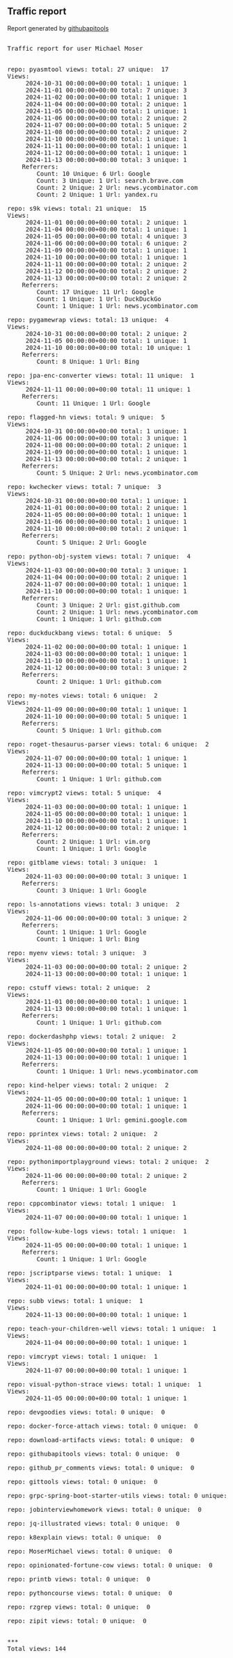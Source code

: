 <h2> Traffic report </h2>

Report generated by <a href="https://github.com/MoserMichael/githubapitools">githubapitools</a>

<pre>

Traffic report for user Michael Moser


repo: pyasmtool views: total: 27 unique:  17
Views:
	 2024-10-31 00:00:00+00:00 total: 1 unique: 1
	 2024-11-01 00:00:00+00:00 total: 7 unique: 3
	 2024-11-02 00:00:00+00:00 total: 1 unique: 1
	 2024-11-04 00:00:00+00:00 total: 2 unique: 1
	 2024-11-05 00:00:00+00:00 total: 1 unique: 1
	 2024-11-06 00:00:00+00:00 total: 2 unique: 2
	 2024-11-07 00:00:00+00:00 total: 5 unique: 2
	 2024-11-08 00:00:00+00:00 total: 2 unique: 2
	 2024-11-10 00:00:00+00:00 total: 1 unique: 1
	 2024-11-11 00:00:00+00:00 total: 1 unique: 1
	 2024-11-12 00:00:00+00:00 total: 1 unique: 1
	 2024-11-13 00:00:00+00:00 total: 3 unique: 1
	Referrers:
		Count: 10 Unique: 6 Url: Google
		Count: 3 Unique: 1 Url: search.brave.com
		Count: 2 Unique: 2 Url: news.ycombinator.com
		Count: 2 Unique: 1 Url: yandex.ru

repo: s9k views: total: 21 unique:  15
Views:
	 2024-11-01 00:00:00+00:00 total: 2 unique: 1
	 2024-11-04 00:00:00+00:00 total: 1 unique: 1
	 2024-11-05 00:00:00+00:00 total: 4 unique: 3
	 2024-11-06 00:00:00+00:00 total: 6 unique: 2
	 2024-11-09 00:00:00+00:00 total: 1 unique: 1
	 2024-11-10 00:00:00+00:00 total: 1 unique: 1
	 2024-11-11 00:00:00+00:00 total: 2 unique: 2
	 2024-11-12 00:00:00+00:00 total: 2 unique: 2
	 2024-11-13 00:00:00+00:00 total: 2 unique: 2
	Referrers:
		Count: 17 Unique: 11 Url: Google
		Count: 1 Unique: 1 Url: DuckDuckGo
		Count: 1 Unique: 1 Url: news.ycombinator.com

repo: pygamewrap views: total: 13 unique:  4
Views:
	 2024-10-31 00:00:00+00:00 total: 2 unique: 2
	 2024-11-05 00:00:00+00:00 total: 1 unique: 1
	 2024-11-10 00:00:00+00:00 total: 10 unique: 1
	Referrers:
		Count: 8 Unique: 1 Url: Bing

repo: jpa-enc-converter views: total: 11 unique:  1
Views:
	 2024-11-11 00:00:00+00:00 total: 11 unique: 1
	Referrers:
		Count: 11 Unique: 1 Url: Google

repo: flagged-hn views: total: 9 unique:  5
Views:
	 2024-10-31 00:00:00+00:00 total: 1 unique: 1
	 2024-11-06 00:00:00+00:00 total: 3 unique: 1
	 2024-11-08 00:00:00+00:00 total: 2 unique: 1
	 2024-11-09 00:00:00+00:00 total: 1 unique: 1
	 2024-11-13 00:00:00+00:00 total: 2 unique: 1
	Referrers:
		Count: 5 Unique: 2 Url: news.ycombinator.com

repo: kwchecker views: total: 7 unique:  3
Views:
	 2024-10-31 00:00:00+00:00 total: 1 unique: 1
	 2024-11-01 00:00:00+00:00 total: 2 unique: 1
	 2024-11-05 00:00:00+00:00 total: 1 unique: 1
	 2024-11-06 00:00:00+00:00 total: 1 unique: 1
	 2024-11-10 00:00:00+00:00 total: 2 unique: 1
	Referrers:
		Count: 5 Unique: 2 Url: Google

repo: python-obj-system views: total: 7 unique:  4
Views:
	 2024-11-03 00:00:00+00:00 total: 3 unique: 1
	 2024-11-04 00:00:00+00:00 total: 2 unique: 1
	 2024-11-07 00:00:00+00:00 total: 1 unique: 1
	 2024-11-10 00:00:00+00:00 total: 1 unique: 1
	Referrers:
		Count: 3 Unique: 2 Url: gist.github.com
		Count: 2 Unique: 1 Url: news.ycombinator.com
		Count: 1 Unique: 1 Url: github.com

repo: duckduckbang views: total: 6 unique:  5
Views:
	 2024-11-02 00:00:00+00:00 total: 1 unique: 1
	 2024-11-03 00:00:00+00:00 total: 1 unique: 1
	 2024-11-10 00:00:00+00:00 total: 1 unique: 1
	 2024-11-12 00:00:00+00:00 total: 3 unique: 2
	Referrers:
		Count: 2 Unique: 1 Url: github.com

repo: my-notes views: total: 6 unique:  2
Views:
	 2024-11-09 00:00:00+00:00 total: 1 unique: 1
	 2024-11-10 00:00:00+00:00 total: 5 unique: 1
	Referrers:
		Count: 5 Unique: 1 Url: github.com

repo: roget-thesaurus-parser views: total: 6 unique:  2
Views:
	 2024-11-07 00:00:00+00:00 total: 1 unique: 1
	 2024-11-13 00:00:00+00:00 total: 5 unique: 1
	Referrers:
		Count: 1 Unique: 1 Url: github.com

repo: vimcrypt2 views: total: 5 unique:  4
Views:
	 2024-11-03 00:00:00+00:00 total: 1 unique: 1
	 2024-11-05 00:00:00+00:00 total: 1 unique: 1
	 2024-11-10 00:00:00+00:00 total: 1 unique: 1
	 2024-11-12 00:00:00+00:00 total: 2 unique: 1
	Referrers:
		Count: 2 Unique: 1 Url: vim.org
		Count: 1 Unique: 1 Url: Google

repo: gitblame views: total: 3 unique:  1
Views:
	 2024-11-03 00:00:00+00:00 total: 3 unique: 1
	Referrers:
		Count: 3 Unique: 1 Url: Google

repo: ls-annotations views: total: 3 unique:  2
Views:
	 2024-11-06 00:00:00+00:00 total: 3 unique: 2
	Referrers:
		Count: 1 Unique: 1 Url: Google
		Count: 1 Unique: 1 Url: Bing

repo: myenv views: total: 3 unique:  3
Views:
	 2024-11-03 00:00:00+00:00 total: 2 unique: 2
	 2024-11-13 00:00:00+00:00 total: 1 unique: 1

repo: cstuff views: total: 2 unique:  2
Views:
	 2024-11-01 00:00:00+00:00 total: 1 unique: 1
	 2024-11-13 00:00:00+00:00 total: 1 unique: 1
	Referrers:
		Count: 1 Unique: 1 Url: github.com

repo: dockerdashphp views: total: 2 unique:  2
Views:
	 2024-11-05 00:00:00+00:00 total: 1 unique: 1
	 2024-11-13 00:00:00+00:00 total: 1 unique: 1
	Referrers:
		Count: 1 Unique: 1 Url: news.ycombinator.com

repo: kind-helper views: total: 2 unique:  2
Views:
	 2024-11-05 00:00:00+00:00 total: 1 unique: 1
	 2024-11-06 00:00:00+00:00 total: 1 unique: 1
	Referrers:
		Count: 1 Unique: 1 Url: gemini.google.com

repo: pprintex views: total: 2 unique:  2
Views:
	 2024-11-08 00:00:00+00:00 total: 2 unique: 2

repo: pythonimportplayground views: total: 2 unique:  2
Views:
	 2024-11-06 00:00:00+00:00 total: 2 unique: 2
	Referrers:
		Count: 1 Unique: 1 Url: Google

repo: cppcombinator views: total: 1 unique:  1
Views:
	 2024-11-07 00:00:00+00:00 total: 1 unique: 1

repo: follow-kube-logs views: total: 1 unique:  1
Views:
	 2024-11-05 00:00:00+00:00 total: 1 unique: 1
	Referrers:
		Count: 1 Unique: 1 Url: Google

repo: jscriptparse views: total: 1 unique:  1
Views:
	 2024-11-01 00:00:00+00:00 total: 1 unique: 1

repo: subb views: total: 1 unique:  1
Views:
	 2024-11-13 00:00:00+00:00 total: 1 unique: 1

repo: teach-your-children-well views: total: 1 unique:  1
Views:
	 2024-11-04 00:00:00+00:00 total: 1 unique: 1

repo: vimcrypt views: total: 1 unique:  1
Views:
	 2024-11-07 00:00:00+00:00 total: 1 unique: 1

repo: visual-python-strace views: total: 1 unique:  1
Views:
	 2024-11-05 00:00:00+00:00 total: 1 unique: 1

repo: devgoodies views: total: 0 unique:  0

repo: docker-force-attach views: total: 0 unique:  0

repo: download-artifacts views: total: 0 unique:  0

repo: githubapitools views: total: 0 unique:  0

repo: github_pr_comments views: total: 0 unique:  0

repo: gittools views: total: 0 unique:  0

repo: grpc-spring-boot-starter-utils views: total: 0 unique:  0

repo: jobinterviewhomework views: total: 0 unique:  0

repo: jq-illustrated views: total: 0 unique:  0

repo: k8explain views: total: 0 unique:  0

repo: MoserMichael views: total: 0 unique:  0

repo: opinionated-fortune-cow views: total: 0 unique:  0

repo: printb views: total: 0 unique:  0

repo: pythoncourse views: total: 0 unique:  0

repo: rzgrep views: total: 0 unique:  0

repo: zipit views: total: 0 unique:  0


***
Total views: 144
